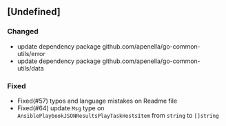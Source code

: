 ## [Undefined]

### Changed
- update dependency package github.com/apenella/go-common-utils/error
- update dependency package github.com/apenella/go-common-utils/data

### Fixed
- Fixed(#57) typos and language mistakes on Readme file
- Fixed(#64) update `Msg` type on `AnsiblePlaybookJSONResultsPlayTaskHostsItem` from `string` to `[]string`